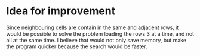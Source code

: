 # Idea for improvement
Since neighbouring cells are contain in the same and adjacent rows, it would be possible to solve the problem loading the rows 3 at a time, and not all at the same time.
I believe that would not only save memory, but make the program quicker because the search would be faster.
